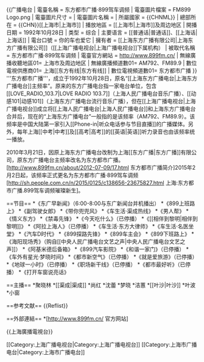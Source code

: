 {{广播电台
| 電臺名稱        = 东方都市广播·899驾车调频 
| 電臺圖片檔案     = FM899 Logo.png
| 電臺圖片尺寸     = 
| 電臺圖片名稱     = 
| 所屬國家        = {{CHNML}}
| 總部所在        = {{CHN}}[[上海市|上海市]]
| 播放地區        = [[上海市|上海市]]及周边地区
| 開播日期      = 1992年10月28日
| 类型        = 综合
| 主要语言        = [[普通话|普通话]]、[[上海话|上海话]]
| 電台口號       = 你的车也爱它
| 擁有者          = [[上海东方广播有限公司|上海东方广播有限公司]]（[[上海广播电视台|上海广播电视台]]下属机构）
| 被取代名稱      = 东方都市广播·899驾车调频 
| 電臺官方網站    = http://www.899fm.cn/
| 無線廣播收聽地區01= 上海市及周边地区
| 無線廣播頻道數01= AM792、FM89.9
| 數位電視供應商01= 上海[[东方有线|东方有线]]
| 數位電視頻道數01= 东方都市广播
}}
'''东方都市广播'''，成立于1992年10月28日，原名“[[上海东方广播电台|上海东方广播电台]]主频率”。原来的东方广播电台指一家电台单位，包含[[LOVE_RADIO_103.7|LOVE RADIO 103.7]]（上海人民广播电台音乐广播）、[[动感101|动感101]]（上海东方广播电台流行音乐广播），但在[[上海广播电视台|上海广播电视台]]成立将[[上海人民广播电台|上海人民广播电台]]和上海东方广播电台合并后，现在的“上海东方广播电台”一般指的是该频率（AM792、FM89.9）。该频率是中国大陆第一家引入[[Phone-in|听众电话参与节目直播]]的广播媒体。另外，每年上海[[中考|中考]]及[[高考|高考]]的[[英语|英语]]听力录音也由该频率统一播放。

2010年3月21日，因原上海东方广播电台改制为上海[[东方广播|东方广播]]有限公司，原东方广播电台主频率改名为东方都市广播。<ref>[http://www.899fm.cn/about/2012-07-09/17.html 东方都市广播简介]</ref>2015年2月2日起，该频率正式更名为东方都市广播·899驾车调频<ref>[http://sh.people.com.cn/n/2015/0125/c138656-23675827.html 上海:东方都市广播.899驾车调频璀璨新生]</ref>。

==节目==
*《东广早新闻》（6:00-8:00与东广新闻台并机播出）
*《899上班路上》
*《副驾驶女郎》
*《带你兜兜风》
*《车生活·渠成热线》
*《男人帮》
*《情义东方》
*《禁毒先锋》
*《今天吃什么》（已停播）
*《[[相伴到黎明|相伴到黎明]]》
*《阿拉上海人》（已停播）
*《车生活·东方大律师》
*《车生活·名医坐堂》
*《汽车D时代》
*《899探路先锋》
*《899车主会》
*《899下班路上》
*《海阳现场秀》（购自[[中央人民广播电台文艺之声|中央人民广播电台文艺之声]]）
*《阿基米德后备箱》
*《899汽车影院》
*《和谐一家门》（已停播）
*《车外有星光·梦晓时间》
*《都市新空气》（已停播）
*《就是爱旅游》（已停播）
*《地球一小时》（已停播）
*《职场新干线》（已停播）
*《都市最好听》（已停播）
*《打开车窗说亮话》

==主播==
*聚晓林
*[[渠成|渠成]]
*尚红
*沈蕾
*梦晓
*洁蕙
*[[叶沙|叶沙]]
*叶波
*小窗

==参考文献==
{{Reflist}}

==外部連結==
*[http://www.899fm.cn/ 官方网站]

{{上海廣播電視台}}

[[Category:上海广播电视台|Category:上海广播电视台]]
[[Category:上海市广播电台|Category:上海市广播电台]]